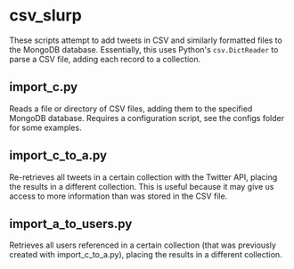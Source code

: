 # csv_slurp

These scripts attempt to add tweets in CSV and similarly formatted files to the MongoDB database. Essentially, this uses Python's `csv.DictReader` to parse a CSV file, adding each record to a collection.

## import_c.py
Reads a file or directory of CSV files, adding them to the specified MongoDB database. Requires a configuration script, see the configs folder for some examples.

## import_c_to_a.py
Re-retrieves all tweets in a certain collection with the Twitter API, placing the results in a different collection. This is useful because it may give us access to more information than was stored in the CSV file.

## import_a_to_users.py
Retrieves all users referenced in a certain collection (that was previously created with import_c_to_a.py), placing the results in a different collection.
